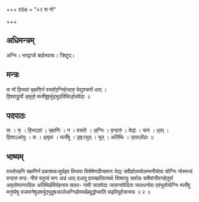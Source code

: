 +++
title = "०२ स नो"

+++
## अधिमन्त्रम्
अग्निः। भरद्वाजो बार्हस्पत्यः। त्रिष्टुप्।

## मन्त्रः
स नो॑ वि॒भावा॑ च॒क्षणि॒र्न वस्तो॑र॒ग्निर्व॒न्दारु॒ वेद्य॒श्चनो॑ धात् ।  
वि॒श्वायु॒र्यो अ॒मृतो॒ मर्त्ये॑षूष॒र्भुद्भूदति॑थिर्जा॒तवे॑दाः ॥

## पदपाठः
सः । नः॒ । वि॒भाऽवा॑ । च॒क्षणिः॑ । न । वस्तोः॑ । अ॒ग्निः । व॒न्दारु॑ । वेद्यः॑ । चनः॑ । धा॒त् ।  
वि॒श्वऽआ॑युः । यः । अ॒मृतः॑ । मर्त्ये॑षु । उ॒षः॒ऽभुत् । भूत् । अति॑थिः । जा॒तऽवे॑दाः ॥

## भाष्यम्
वस्तोरहनि चक्षणिर्न प्रकाशकःसूर्यइव विभावा विशेषेणदीप्यमानः वेद्यः सर्वैर्ज्ञातव्योलम्भनीयोवा सोग्निः नोस्मभ्यं वन्दारु वन्द- नीयं स्तुत्यं चनः अन्नं धात् दधातु प्रयच्छत्वित्यर्थः विश्वायुः सर्वान्नः सर्वेषांजीवनहेतुर्वा अमृतोमरणरहितः अतिथिर्हविर्वहनाय सतत- गामी जातवेदाः जातानांवेदिता जातधनोवा एवंभूतोयोग्निः मर्त्येषु मनुष्येषु यजमानेषुउषर्भुद्भूदुषःकालेअग्निहोमार्थंप्रबुद्धोभवति सइतिपूर्वत्रान्वयः ॥ २ ॥